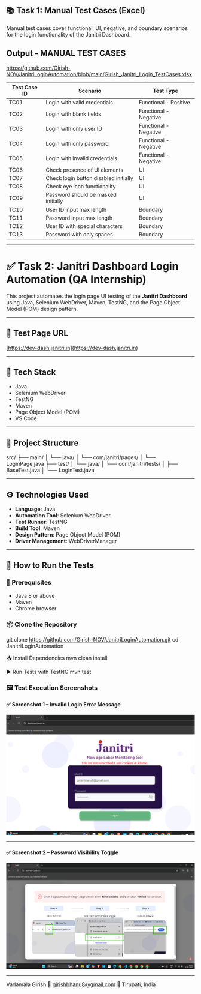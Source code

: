 ## 📚 Task 1: Manual Test Cases (Excel)

Manual test cases cover functional, UI, negative, and boundary scenarios for the login functionality of the Janitri Dashboard.
## Output - MANUAL TEST CASES
https://github.com/Girish-NOV/JanitriLoginAutomation/blob/main/Girish_Janitri_Login_TestCases.xlsx
 
| Test Case ID | Scenario                              | Test Type       |
|--------------|----------------------------------------|------------------|
| TC01         | Login with valid credentials           | Functional - Positive |
| TC02         | Login with blank fields                | Functional - Negative |
| TC03         | Login with only user ID                | Functional - Negative |
| TC04         | Login with only password               | Functional - Negative |
| TC05         | Login with invalid credentials         | Functional - Negative |
| TC06         | Check presence of UI elements          | UI              |
| TC07         | Check login button disabled initially  | UI              |
| TC08         | Check eye icon functionality           | UI              |
| TC09         | Password should be masked initially    | UI              |
| TC10         | User ID input max length               | Boundary        |
| TC11         | Password input max length              | Boundary        |
| TC12         | User ID with special characters        | Boundary        |
| TC13         | Password with only spaces              | Boundary        |

---

# ✅ Task 2: Janitri Dashboard Login Automation (QA Internship)

This project automates the login page UI testing of the **Janitri Dashboard** using Java, Selenium WebDriver, Maven, TestNG, and the Page Object Model (POM) design pattern.

---

## 🔗 Test Page URL

[https://dev-dash.janitri.in](https://dev-dash.janitri.in)

---

## 🧪 Tech Stack

- Java  
- Selenium WebDriver  
- TestNG  
- Maven  
- Page Object Model (POM)  
- VS Code

---

## 📁 Project Structure

src/
├── main/
│ └── java/
│ └── com/janitri/pages/
│ └── LoginPage.java
├── test/
│ └── java/
│ └── com/janitri/tests/
│ ├── BaseTest.java
│ └── LoginTest.java

---

## ⚙️ Technologies Used

- **Language**: Java
- **Automation Tool**: Selenium WebDriver
- **Test Runner**: TestNG
- **Build Tool**: Maven
- **Design Pattern**: Page Object Model (POM)
- **Driver Management**: WebDriverManager

---

## 🚀 How to Run the Tests

### 🧰 Prerequisites

- Java 8 or above
- Maven
- Chrome browser

### 📦 Clone the Repository

git clone https://github.com/Girish-NOV/JanitriLoginAutomation.git
cd JanitriLoginAutomation

📥 Install Dependencies
mvn clean install

▶️ Run Tests with TestNG
mvn test
### 🖼️ Test Execution Screenshots

#### ✅ Screenshot 1 – Invalid Login Error Message

[![Screenshot 1](https://github.com/Girish-NOV/JanitriLoginAutomation/blob/main/Output%20Screenshot%201.png?raw=true)](https://github.com/Girish-NOV/JanitriLoginAutomation/blob/main/Output%20Screenshot%201.png?raw=true)

---

#### ✅ Screenshot 2 – Password Visibility Toggle

[![Screenshot 2](https://github.com/Girish-NOV/JanitriLoginAutomation/blob/main/Output%20Screenshot%202.png?raw=true)](https://github.com/Girish-NOV/JanitriLoginAutomation/blob/main/Output%20Screenshot%202.png?raw=true)

---

Vadamala Girish
📧 girishbhanu8@gmail.com
📍 Tirupati, India

